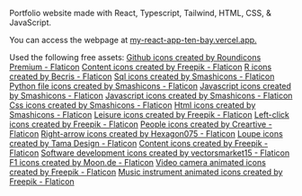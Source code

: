 Portfolio website made with React, Typescript, Tailwind, HTML, CSS, & JavaScript.

You can access the webpage at [my-react-app-ten-bay.vercel.app.](https://my-react-app-ten-bay.vercel.app/)

Used the following free assets:
<a href="https://www.flaticon.com/free-icons/github" title="github icons">Github icons created by Roundicons Premium - Flaticon</a>
<a href="https://www.flaticon.com/free-icons/content" title="content icons">Content icons created by Freepik - Flaticon</a>
<a href="https://www.flaticon.com/free-icons/r" title="r icons">R icons created by Becris - Flaticon</a>
<a href="https://www.flaticon.com/free-icons/sql" title="sql icons">Sql icons created by Smashicons - Flaticon</a>
<a href="https://www.flaticon.com/free-icons/python-file" title="python file icons">Python file icons created by Smashicons - Flaticon</a>
<a href="https://www.flaticon.com/free-icons/javascript" title="javascript icons">Javascript icons created by Smashicons - Flaticon</a>
<a href="https://www.flaticon.com/free-icons/javascript" title="javascript icons">Javascript icons created by Smashicons - Flaticon</a>
<a href="https://www.flaticon.com/free-icons/css" title="css icons">Css icons created by Smashicons - Flaticon</a>
<a href="https://www.flaticon.com/free-icons/html" title="html icons">Html icons created by Smashicons - Flaticon</a>
<a href="https://www.flaticon.com/free-icons/leisure" title="leisure icons">Leisure icons created by Freepik - Flaticon</a>
<a href="https://www.flaticon.com/free-icons/left-click" title="left-click icons">Left-click icons created by Freepik - Flaticon</a>
<a href="https://www.flaticon.com/free-icons/people" title="people icons">People icons created by Creartive - Flaticon</a>
<a href="https://www.flaticon.com/free-icons/right-arrow" title="right-arrow icons">Right-arrow icons created by Hexagon075 - Flaticon</a>
<a href="https://www.flaticon.com/free-icons/loupe" title="loupe icons">Loupe icons created by Tama Design - Flaticon</a>
<a href="https://www.flaticon.com/free-icons/content" title="content icons">Content icons created by Freepik - Flaticon</a>
<a href="https://www.flaticon.com/free-icons/software-development" title="software development icons">Software development icons created by vectorsmarket15 - Flaticon</a>
<a href="https://www.flaticon.com/free-icons/f1" title="f1 icons">F1 icons created by Moon.de - Flaticon</a>
<a href="https://www.flaticon.com/free-animated-icons/video-camera" title="video camera animated icons">Video camera animated icons created by Freepik - Flaticon</a>
<a href="https://www.flaticon.com/free-animated-icons/music-instrument" title="music instrument animated icons">Music instrument animated icons created by Freepik - Flaticon</a>
